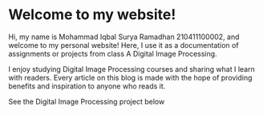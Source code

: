 # Welcome to my website!

Hi, my name is Mohammad Iqbal Surya Ramadhan 210411100002, and welcome to my personal website! Here, I use it as a documentation of assignments or projects from class A Digital Image Processing.

I enjoy studying Digital Image Processing courses and sharing what I learn with readers. Every article on this blog is made with the hope of providing benefits and inspiration to anyone who reads it.



See the Digital Image Processing project below

```{tableofcontents}
```
